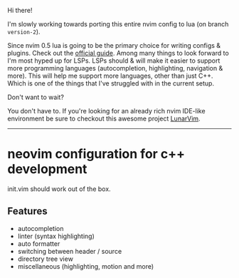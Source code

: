 Hi there!

I'm slowly working towards porting this entire nvim config to lua (on branch `version-2`).

Since nvim 0.5 lua is going to be the primary choice for writing configs & plugins. Check out the [official guide](https://github.com/nanotee/nvim-lua-guide).
Among many things to look forward to I'm most hyped up for LSPs.
LSPs should & will make it easier to support more programming languages (autocompletion, highlighting, navigation & more).
This will help me support more languages, other than just C++. Which is one of the things that I've struggled with in the current setup.

Don't want to wait?

You don't have to. If you're looking for an already rich nvim IDE-like environment be sure to checkout this awesome project [LunarVim](https://github.com/ChristianChiarulli/LunarVim).

-----

# neovim configuration for c++ development

init.vim should work out of the box.

## Features
* autocompletion 
* linter (syntax highlighting)
* auto formatter
* switching between header / source
* directory tree view
* miscellaneous (highlighting, motion and more)
